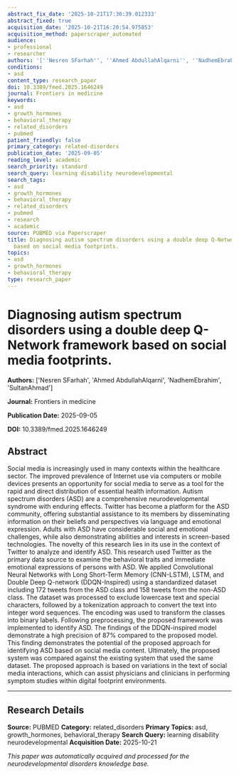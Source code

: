 ```yaml
---
abstract_fix_date: '2025-10-21T17:30:39.012333'
abstract_fixed: true
acquisition_date: '2025-10-21T16:20:54.975853'
acquisition_method: paperscraper_automated
audience:
- professional
- researcher
authors: '[''Nesren SFarhah'', ''Ahmed AbdullahAlqarni'', ''NadhemEbrahim'', ''SultanAhmad'']'
conditions:
- asd
content_type: research_paper
doi: 10.3389/fmed.2025.1646249
journal: Frontiers in medicine
keywords:
- asd
- growth_hormones
- behavioral_therapy
- related_disorders
- pubmed
patient_friendly: false
primary_category: related-disorders
publication_date: '2025-09-05'
reading_level: academic
search_priority: standard
search_query: learning disability neurodevelopmental
search_tags:
- asd
- growth_hormones
- behavioral_therapy
- related_disorders
- pubmed
- research
- academic
source: PUBMED via Paperscraper
title: Diagnosing autism spectrum disorders using a double deep Q-Network framework
  based on social media footprints.
topics:
- asd
- growth_hormones
- behavioral_therapy
type: research_paper
---
```


# Diagnosing autism spectrum disorders using a double deep Q-Network framework based on social media footprints.

**Authors:** ['Nesren SFarhah', 'Ahmed AbdullahAlqarni', 'NadhemEbrahim', 'SultanAhmad']

**Journal:** Frontiers in medicine

**Publication Date:** 2025-09-05

**DOI:** 10.3389/fmed.2025.1646249

## Abstract

Social media is increasingly used in many contexts within the healthcare sector. The improved prevalence of Internet use via computers or mobile devices presents an opportunity for social media to serve as a tool for the rapid and direct distribution of essential health information. Autism spectrum disorders (ASD) are a comprehensive neurodevelopmental syndrome with enduring effects. Twitter has become a platform for the ASD community, offering substantial assistance to its members by disseminating information on their beliefs and perspectives via language and emotional expression. Adults with ASD have considerable social and emotional challenges, while also demonstrating abilities and interests in screen-based technologies. The novelty of this research lies in its use in the context of Twitter to analyze and identify ASD. This research used Twitter as the primary data source to examine the behavioral traits and immediate emotional expressions of persons with ASD. We applied Convolutional Neural Networks with Long Short-Term Memory (CNN-LSTM), LSTM, and Double Deep Q-network (DDQN-Inspired) using a standardized dataset including 172 tweets from the ASD class and 158 tweets from the non-ASD class. The dataset was processed to exclude lowercase text and special characters, followed by a tokenization approach to convert the text into integer word sequences. The encoding was used to transform the classes into binary labels. Following preprocessing, the proposed framework was implemented to identify ASD. The findings of the DDQN-inspired model demonstrate a high precision of 87% compared to the proposed model. This finding demonstrates the potential of the proposed approach for identifying ASD based on social media content. Ultimately, the proposed system was compared against the existing system that used the same dataset. The proposed approach is based on variations in the text of social media interactions, which can assist physicians and clinicians in performing symptom studies within digital footprint environments.

---

## Research Details

**Source:** PUBMED
**Category:** related_disorders
**Primary Topics:** asd, growth_hormones, behavioral_therapy
**Search Query:** learning disability neurodevelopmental
**Acquisition Date:** 2025-10-21

*This paper was automatically acquired and processed for the neurodevelopmental disorders knowledge base.*
